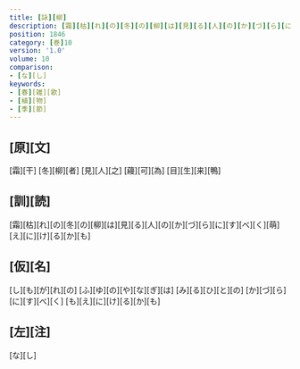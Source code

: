 ```yaml
---
title: [詠][柳]
description: [霜][枯][れ][の][冬][の][柳][は][見][る][人][の][か][づ][ら][に][す][べ][く][萌][え][に][け][る][か][も]
position: 1846
category: [巻]10
version: '1.0'
volume: 10
comparison:
- [な][し]
keywords:
- [春][雑][歌]
- [植][物]
- [季][節]
---
```


## [原][文]

[霜][干] [冬][柳][者] [見][人][之] [蘰][可][為] [目][生][来][鴨]

## [訓][読]

[霜][枯][れ][の][冬][の][柳][は][見][る][人][の][か][づ][ら][に][す][べ][く][萌][え][に][け][る][か][も]

## [仮][名]

[し][も][が][れ][の] [ふ][ゆ][の][や][な][ぎ][は] [み][る][ひ][と][の] [か][づ][ら][に][す][べ][く] [も][え][に][け][る][か][も]

## [左][注]

[な][し]
